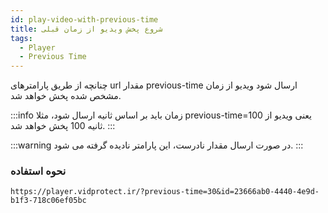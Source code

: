 ```yaml
---
id: play-video-with-previous-time
title: شروع پخش ویدیو از زمان قبلی
tags:
  - Player
  - Previous Time
---
```


چنانچه از طریق پارامترهای url مقدار previous-time ارسال شود ویدیو از زمان مشخص شده پخش خواهد شد.

:::info
زمان باید بر اساس ثانیه ارسال شود، مثلا previous-time=100 یعنی ویدیو از ثانیه 100 پخش خواهد شد.
:::

:::warning
در صورت ارسال مقدار نادرست، این پارامتر نادیده گرفته می شود.
:::

### نحوه استفاده

```text
https://player.vidprotect.ir/?previous-time=30&id=23666ab0-4440-4e9d-b1f3-718c06ef05bc
```
